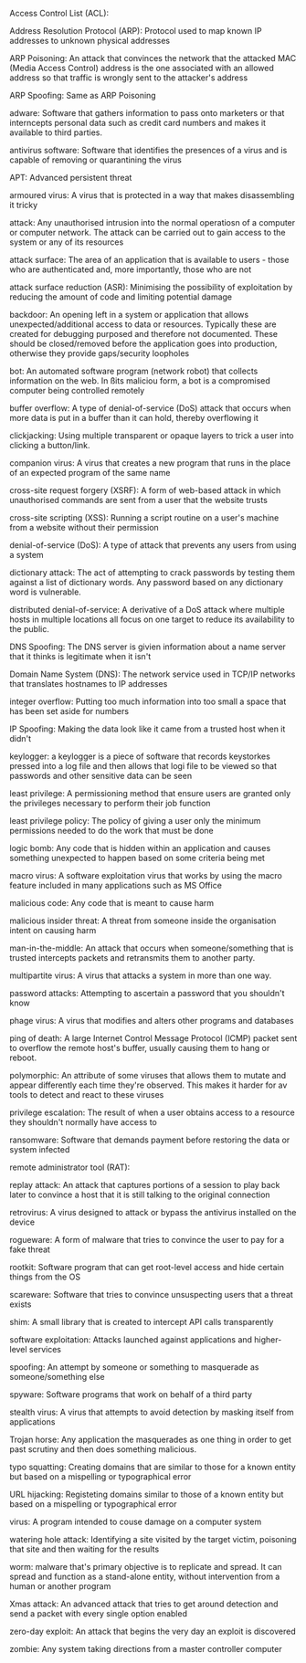 
Access Control List (ACL):

Address Resolution Protocol (ARP): Protocol used to map known IP addresses to unknown physical addresses

ARP Poisoning: An attack that convinces the network that the attacked MAC (Media Access Control) address is the one associated with an allowed address so that traffic is wrongly sent to the attacker's address

ARP Spoofing: Same as ARP Poisoning

adware: Software that gathers information to pass onto marketers or that interncepts personal data such as credit card numbers and makes it available to third parties.

antivirus software: Software that identifies the presences of a virus and is capable of removing or quarantining the virus

APT: Advanced persistent threat

armoured virus: A virus that is protected in a way that makes disassembling it tricky

attack: Any unauthorised intrusion into the normal operatiosn of a computer or computer network. The attack can be carried out to gain access to the system or any of its resources

attack surface: The area of an application that is available to users - those who are authenticated and, more importantly, those who are not

attack surface reduction (ASR): Minimising the possibility of exploitation by reducing the amount of code and limiting potential damage

backdoor: An opening left in a system or application that allows unexpected/additional access to data or resources. Typically these are created for debugging purposed and therefore not documented. These should be closed/removed before the application goes into production, otherwise they provide gaps/security loopholes

bot: An automated software program (network robot) that collects information on the web. In ßits maliciou form, a bot is a compromised computer being controlled remotely

buffer overflow: A type of denial-of-service (DoS) attack that occurs when more data is put in a buffer than it can hold, thereby overflowing it

clickjacking: Using multiple transparent or opaque layers to trick a user into clicking a button/link.

companion virus: A virus that creates a new program that runs in the place of an expected program of the same name

cross-site request forgery (XSRF): A form of web-based attack in which unauthorised commands are sent from a user that the website trusts

cross-site scripting (XSS): Running a script routine on a user's machine from a website without their permission

denial-of-service (DoS): A type of attack that prevents any users from using a system

dictionary attack: The act of attempting to crack passwords by testing them against a list of dictionary words. Any password based on any dictionary word is vulnerable.

distributed denial-of-service: A derivative of a DoS attack where multiple hosts in multiple locations all focus on one target to reduce its availability to the public.

DNS Spoofing: The DNS server is givien information about a name server that it thinks is legitimate when it isn't

Domain Name System (DNS): The network service used in TCP/IP networks that translates hostnames to IP addresses

integer overflow: Putting too much information into too small a space that has been set aside for numbers

IP Spoofing: Making the data look like it came from a trusted host when it didn't

keylogger: a keylogger is a piece of software that records keystorkes pressed into a log file and then allows that logi file to be viewed so that passwords and other sensitive data can be seen

least privilege: A permissioning method that ensure users are granted only the privileges necessary to perform their job function

least privilege policy: The policy of giving a user only the minimum permissions needed to do the work that must be done

logic bomb: Any code that is hidden within an application and causes something unexpected to happen based on some criteria being met

macro virus: A software exploitation virus that works by using the macro feature included in many applications such as MS Office

malicious code: Any code that is meant to cause harm

malicious insider threat: A threat from someone inside the organisation intent on causing harm

man-in-the-middle: An attack that occurs when someone/something that is trusted intercepts packets and retransmits them to another party.

multipartite virus: A virus that attacks a system in more than one way.

password attacks: Attempting to ascertain a password that you shouldn't know

phage virus: A virus that modifies and alters other programs and databases

ping of death: A large Internet Control Message Protocol (ICMP) packet sent to overflow the remote host's buffer, usually causing them to hang or reboot.

polymorphic: An attribute of some viruses that allows them to mutate and appear differently each time they're observed. This makes it harder for av tools to detect and react to these viruses

privilege escalation: The result of when a user obtains access to a resource they shouldn't normally have access to

ransomware: Software that demands payment before restoring the data or system infected

remote administrator tool (RAT): 

replay attack: An attack that captures portions of a session to play back later to convince a host that it is still talking to the original connection

retrovirus: A virus designed to attack or bypass the antivirus installed on the device

rogueware: A form of malware that tries to convince the user to pay for a fake threat

rootkit: Software program that can get root-level access and hide certain things from the OS

scareware: Software that tries to convince unsuspecting users that a threat exists

shim: A small library that is created to intercept API calls transparently

software exploitation: Attacks launched against applications and higher-level services

spoofing: An attempt by someone or something to masquerade as someone/something else

spyware: Software programs that work on behalf of a third party

stealth virus: A virus that attempts to avoid detection by masking itself from applications

Trojan horse: Any application the masquerades as one thing in order to get past scrutiny and then does something malicious.

typo squatting: Creating domains that are similar to those for a known entity but based on a mispelling or typographical error

URL hijacking: Registeting domains similar to those of a known entity but based on a mispelling or typographical error

virus: A program intended to couse damage on a computer system

watering hole attack: Identifying a site visited by the target victim, poisoning that site and then waiting for the results

worm: malware that's primary objective is to replicate and spread. It can spread and function as a stand-alone entity, without intervention from a human or another program

Xmas attack: An advanced attack that tries to get around detection and send a packet with every single option enabled

zero-day exploit: An attack that begins the very day an exploit is discovered

zombie: Any system taking directions from a master controller computer



